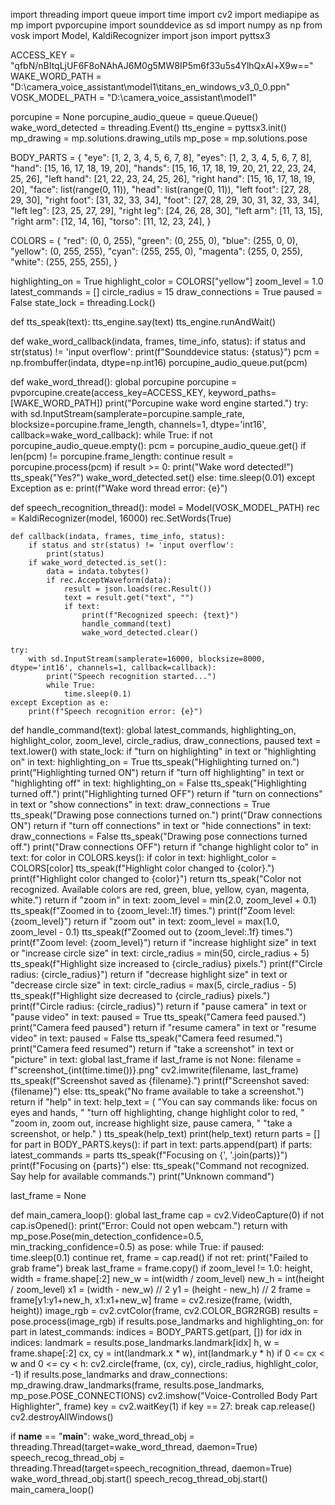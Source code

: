import threading
import queue
import time
import cv2
import mediapipe as mp
import pvporcupine
import sounddevice as sd
import numpy as np
from vosk import Model, KaldiRecognizer
import json
import pyttsx3

ACCESS_KEY = "qfbN/nBItqLjUF6F8oNAhAJ6M0g5MW8IP5m6f33u5s4YlhQxAl+X9w=="
WAKE_WORD_PATH = "D:\\camera_voice_assistant\\model1\\titans_en_windows_v3_0_0.ppn"
VOSK_MODEL_PATH = "D:\\camera_voice_assistant\\model1"

porcupine = None
porcupine_audio_queue = queue.Queue()
wake_word_detected = threading.Event()
tts_engine = pyttsx3.init()
mp_drawing = mp.solutions.drawing_utils
mp_pose = mp.solutions.pose

BODY_PARTS = {
    "eye": [1, 2, 3, 4, 5, 6, 7, 8],
    "eyes": [1, 2, 3, 4, 5, 6, 7, 8],
    "hand": [15, 16, 17, 18, 19, 20],
    "hands": [15, 16, 17, 18, 19, 20, 21, 22, 23, 24, 25, 26],
    "left hand": [21, 22, 23, 24, 25, 26],
    "right hand": [15, 16, 17, 18, 19, 20],
    "face": list(range(0, 11)),
    "head": list(range(0, 11)),
    "left foot": [27, 28, 29, 30],
    "right foot": [31, 32, 33, 34],
    "foot": [27, 28, 29, 30, 31, 32, 33, 34],
    "left leg": [23, 25, 27, 29],
    "right leg": [24, 26, 28, 30],
    "left arm": [11, 13, 15],
    "right arm": [12, 14, 16],
    "torso": [11, 12, 23, 24],
}

COLORS = {
    "red": (0, 0, 255),
    "green": (0, 255, 0),
    "blue": (255, 0, 0),
    "yellow": (0, 255, 255),
    "cyan": (255, 255, 0),
    "magenta": (255, 0, 255),
    "white": (255, 255, 255),
}

highlighting_on = True
highlight_color = COLORS["yellow"]
zoom_level = 1.0
latest_commands = []
circle_radius = 15
draw_connections = True
paused = False
state_lock = threading.Lock()

def tts_speak(text):
    tts_engine.say(text)
    tts_engine.runAndWait()

def wake_word_callback(indata, frames, time_info, status):
    if status and str(status) != 'input overflow':
        print(f"Sounddevice status: {status}")
    pcm = np.frombuffer(indata, dtype=np.int16)
    porcupine_audio_queue.put(pcm)

def wake_word_thread():
    global porcupine
    porcupine = pvporcupine.create(access_key=ACCESS_KEY, keyword_paths=[WAKE_WORD_PATH])
    print("Porcupine wake word engine started.")
    try:
        with sd.InputStream(samplerate=porcupine.sample_rate, blocksize=porcupine.frame_length,
                            channels=1, dtype='int16', callback=wake_word_callback):
            while True:
                if not porcupine_audio_queue.empty():
                    pcm = porcupine_audio_queue.get()
                    if len(pcm) != porcupine.frame_length:
                        continue
                    result = porcupine.process(pcm)
                    if result >= 0:
                        print("Wake word detected!")
                        tts_speak("Yes?")
                        wake_word_detected.set()
                else:
                    time.sleep(0.01)
    except Exception as e:
        print(f"Wake word thread error: {e}")

def speech_recognition_thread():
    model = Model(VOSK_MODEL_PATH)
    rec = KaldiRecognizer(model, 16000)
    rec.SetWords(True)

    def callback(indata, frames, time_info, status):
        if status and str(status) != 'input overflow':
            print(status)
        if wake_word_detected.is_set():
            data = indata.tobytes()
            if rec.AcceptWaveform(data):
                result = json.loads(rec.Result())
                text = result.get("text", "")
                if text:
                    print(f"Recognized speech: {text}")
                    handle_command(text)
                    wake_word_detected.clear()

    try:
        with sd.InputStream(samplerate=16000, blocksize=8000, dtype='int16', channels=1, callback=callback):
            print("Speech recognition started...")
            while True:
                time.sleep(0.1)
    except Exception as e:
        print(f"Speech recognition error: {e}")

def handle_command(text):
    global latest_commands, highlighting_on, highlight_color, zoom_level, circle_radius, draw_connections, paused
    text = text.lower()
    with state_lock:
        if "turn on highlighting" in text or "highlighting on" in text:
            highlighting_on = True
            tts_speak("Highlighting turned on.")
            print("Highlighting turned ON")
            return
        if "turn off highlighting" in text or "highlighting off" in text:
            highlighting_on = False
            tts_speak("Highlighting turned off.")
            print("Highlighting turned OFF")
            return
        if "turn on connections" in text or "show connections" in text:
            draw_connections = True
            tts_speak("Drawing pose connections turned on.")
            print("Draw connections ON")
            return
        if "turn off connections" in text or "hide connections" in text:
            draw_connections = False
            tts_speak("Drawing pose connections turned off.")
            print("Draw connections OFF")
            return
        if "change highlight color to" in text:
            for color in COLORS.keys():
                if color in text:
                    highlight_color = COLORS[color]
                    tts_speak(f"Highlight color changed to {color}.")
                    print(f"Highlight color changed to {color}")
                    return
            tts_speak("Color not recognized. Available colors are red, green, blue, yellow, cyan, magenta, white.")
            return
        if "zoom in" in text:
            zoom_level = min(2.0, zoom_level + 0.1)
            tts_speak(f"Zoomed in to {zoom_level:.1f} times.")
            print(f"Zoom level: {zoom_level}")
            return
        if "zoom out" in text:
            zoom_level = max(1.0, zoom_level - 0.1)
            tts_speak(f"Zoomed out to {zoom_level:.1f} times.")
            print(f"Zoom level: {zoom_level}")
            return
        if "increase highlight size" in text or "increase circle size" in text:
            circle_radius = min(50, circle_radius + 5)
            tts_speak(f"Highlight size increased to {circle_radius} pixels.")
            print(f"Circle radius: {circle_radius}")
            return
        if "decrease highlight size" in text or "decrease circle size" in text:
            circle_radius = max(5, circle_radius - 5)
            tts_speak(f"Highlight size decreased to {circle_radius} pixels.")
            print(f"Circle radius: {circle_radius}")
            return
        if "pause camera" in text or "pause video" in text:
            paused = True
            tts_speak("Camera feed paused.")
            print("Camera feed paused")
            return
        if "resume camera" in text or "resume video" in text:
            paused = False
            tts_speak("Camera feed resumed.")
            print("Camera feed resumed")
            return
        if "take a screenshot" in text or "picture" in text:
            global last_frame
            if last_frame is not None:
                filename = f"screenshot_{int(time.time())}.png"
                cv2.imwrite(filename, last_frame)
                tts_speak(f"Screenshot saved as {filename}.")
                print(f"Screenshot saved: {filename}")
            else:
                tts_speak("No frame available to take a screenshot.")
            return
        if "help" in text:
            help_text = (
                "You can say commands like: focus on eyes and hands, "
                "turn off highlighting, change highlight color to red, "
                "zoom in, zoom out, increase highlight size, pause camera, "
                "take a screenshot, or help."
            )
            tts_speak(help_text)
            print(help_text)
        return
    parts = []
    for part in BODY_PARTS.keys():
        if part in text:
            parts.append(part)
    if parts:
        latest_commands = parts
        tts_speak(f"Focusing on {', '.join(parts)}")
        print(f"Focusing on {parts}")
    else:
        tts_speak("Command not recognized. Say help for available commands.")
        print("Unknown command")

last_frame = None

def main_camera_loop():
    global last_frame
    cap = cv2.VideoCapture(0)
    if not cap.isOpened():
        print("Error: Could not open webcam.")
        return
    with mp_pose.Pose(min_detection_confidence=0.5, min_tracking_confidence=0.5) as pose:
        while True:
            if paused:
                time.sleep(0.1)
                continue
            ret, frame = cap.read()
            if not ret:
                print("Failed to grab frame")
                break
            last_frame = frame.copy()
            if zoom_level != 1.0:
                height, width = frame.shape[:2]
                new_w = int(width / zoom_level)
                new_h = int(height / zoom_level)
                x1 = (width - new_w) // 2
                y1 = (height - new_h) // 2
                frame = frame[y1:y1+new_h, x1:x1+new_w]
                frame = cv2.resize(frame, (width, height))
            image_rgb = cv2.cvtColor(frame, cv2.COLOR_BGR2RGB)
            results = pose.process(image_rgb)
            if results.pose_landmarks and highlighting_on:
                for part in latest_commands:
                    indices = BODY_PARTS.get(part, [])
                    for idx in indices:
                        landmark = results.pose_landmarks.landmark[idx]
                        h, w = frame.shape[:2]
                        cx, cy = int(landmark.x * w), int(landmark.y * h)
                        if 0 <= cx < w and 0 <= cy < h:
                            cv2.circle(frame, (cx, cy), circle_radius, highlight_color, -1)
            if results.pose_landmarks and draw_connections:
                mp_drawing.draw_landmarks(frame, results.pose_landmarks, mp_pose.POSE_CONNECTIONS)
            cv2.imshow("Voice-Controlled Body Part Highlighter", frame)
            key = cv2.waitKey(1)
            if key == 27:
                break
    cap.release()
    cv2.destroyAllWindows()

if __name__ == "__main__":
    wake_word_thread_obj = threading.Thread(target=wake_word_thread, daemon=True)
    speech_recog_thread_obj = threading.Thread(target=speech_recognition_thread, daemon=True)
    wake_word_thread_obj.start()
    speech_recog_thread_obj.start()
    main_camera_loop()
